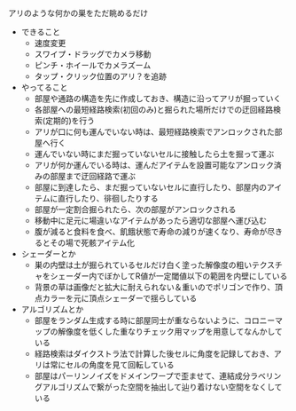 アリのような何かの巣をただ眺めるだけ
- できること
  - 速度変更
  - スワイプ・ドラッグでカメラ移動
  - ピンチ・ホイールでカメラズーム
  - タップ・クリック位置のアリ？を追跡
- やってること
  - 部屋や通路の構造を先に作成しておき、構造に沿ってアリが掘っていく
  - 各部屋への最短経路検索(初回のみ)と掘られた場所だけでの迂回経路検索(定期的)を行う
  - アリが口に何も運んでいない時は、最短経路検索でアンロックされた部屋へ行く
  - 運んでいない時にまだ掘っていないセルに接触したら土を掘って運ぶ
  - アリが何か運んでいる時は、運んだアイテムを設置可能なアンロック済みの部屋まで迂回経路で運ぶ
  - 部屋に到達したら、まだ掘っていないセルに直行したり、部屋内のアイテムに直行したり、徘徊したりする
  - 部屋が一定割合掘られたら、次の部屋がアンロックされる
  - 移動中に足元に場違いなアイテムがあったら適切な部屋へ運び込む
  - 腹が減ると食料を食べ、飢餓状態で寿命の減りが速くなり、寿命が尽きるとその場で死骸アイテム化
- シェーダーとか
  - 巣の内壁は土が掘られているセルだけ白く塗った解像度の粗いテクスチャをシェーダー内でぼかしてR値が一定閾値以下の範囲を内壁にしている
  - 背景の草は画像だと拡大に耐えられない＆重いのでポリゴンで作り、頂点カラーを元に頂点シェーダーで揺らしている
- アルゴリズムとか
  - 部屋をランダム生成する時に部屋同士が重ならないように、コロニーマップの解像度を低くした重なりチェック用マップを用意してなんかしている
  - 経路検索はダイクストラ法で計算した後セルに角度を記録しておき、アリは常にセルの角度を見て回転している
  - 部屋はパーリンノイズをドメインワープで歪ませて、連結成分ラベリングアルゴリズムで繋がった空間を抽出して辿り着けない空間をなくしている
